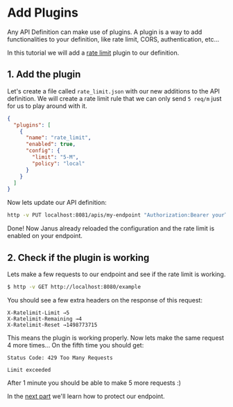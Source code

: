 # Add Plugins

Any API Definition can make use of plugins. A plugin is a way to add functionalities to your definition, like rate limit, CORS, authentication, etc...

In this tutorial we will add a [rate limit](/docs/plugins/rate_limit.md) plugin to our definition.

## 1. Add the plugin

Let's create a file called `rate_limit.json` with our new additions to the API definition. We will create a rate limit rule that we can only send `5 req/m`
 just for us to play around with it.

```json
{
  "plugins": [
    {
      "name": "rate_limit",
      "enabled": true,
      "config": {
        "limit": "5-M",
        "policy": "local"
      }
    }
  ]
}
```

Now lets update our API definition:

```sh
http -v PUT localhost:8081/apis/my-endpoint "Authorization:Bearer yourToken" "Content-Type: application/json" < rate_limit.json
```

Done! Now Janus already reloaded the configuration and the rate limit is enabled on your endpoint.

## 2. Check if the plugin is working

Lets make a few requests to our endpoint and see if the rate limit is working.

```bash
$ http -v GET http://localhost:8080/example
```

You should see a few extra headers on the response of this request:

```
X-Ratelimit-Limit →5
X-Ratelimit-Remaining →4
X-Ratelimit-Reset →1498773715
```

This means the plugin is working properly. Now lets make the same request 4 more times... On the fifth time you should get:

```
Status Code: 429 Too Many Requests

Limit exceeded
```

After 1 minute you should be able to make 5 more requests :)

In the [next part](add_auth.md) we'll learn how to protect our endpoint.
